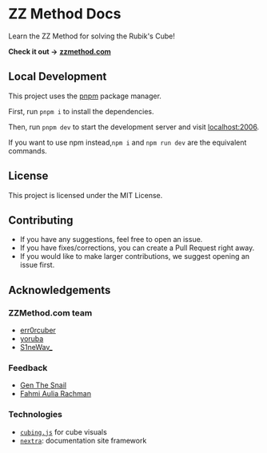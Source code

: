 # ZZ Method Docs

Learn the ZZ Method for solving the Rubik's Cube!

**Check it out →** [**zzmethod.com**](https://zzmethod.com)

## Local Development

This project uses the [pnpm](https://pnpm.io/) package manager.

First, run `pnpm i` to install the dependencies.

Then, run `pnpm dev` to start the development server and visit [localhost:2006](http://localhost:2006).

If you want to use npm instead,`npm i` and `npm run dev` are the equivalent commands.

## License

This project is licensed under the MIT License.

## Contributing

- If you have any suggestions, feel free to open an issue.
- If you have fixes/corrections, you can create a Pull Request right away.
- If you would like to make larger contributions, we suggest opening an issue first.

## Acknowledgements

### ZZMethod.com team

- [err0rcuber](https://www.youtube.com/@err0rcuber)
- [yoruba](https://www.youtube.com/@yoruba7807)
- [S1neWav\_](https://www.youtube.com/@S1neWav_)

### Feedback

- [Gen The Snail](https://www.youtube.com/@GenTheSnail)
- [Fahmi Aulia Rachman](https://www.worldcubeassociation.org/persons/2016RACH01)

### Technologies

- [`cubing.js`](https://github.com/cubing/cubing.js) for cube visuals
- [`nextra`](https://github.com/shuding/nextra): documentation site framework
